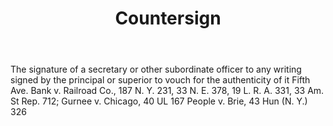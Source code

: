 ---
title: Countersign
letter: C
permalink: "/definitions/bld-countersign.html"
body: The signature of a secretary or other subordinate officer to any writing signed
  by the principal or superior to vouch for the authenticity of it Fifth Ave. Bank
  v. Railroad Co., 187 N. Y. 231, 33 N. E. 378, 19 L. R. A. 331, 33 Am. St Rep. 712;
  Gurnee v. Chicago, 40 UL 167 People v. Brie, 43 Hun (N. Y.) 326
published_at: '2018-07-07'
source: Black's Law Dictionary 2nd Ed (1910)
layout: post
---